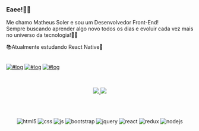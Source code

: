 ### Eaee!🤟🏼<br>
Me chamo Matheus Soler e sou um Desenvolvedor Front-End! <br>
Sempre buscando aprender algo novo todos os dias e evoluir cada vez mais no universo da tecnologia!💪🏼 <br>

📚Atualmente estudando React Native📱 <br><br>

[![#log](https://img.shields.io/badge/LinkedIn-0077B5?style=for-the-badge&logo=linkedin&logoColor=white)](https://www.linkedin.com/in/matheus-soler-233245222/)
[![#log](https://img.shields.io/badge/Instagram-E4405F?style=for-the-badge&logo=instagram&logoColor=white)](https://www.instagram.com/matheus.soler/)
[![#log](	https://img.shields.io/badge/Facebook-1877F2?style=for-the-badge&logo=facebook&logoColor=white)](https://www.facebook.com/matheus.soler.3/)

##
<br>

<div align="center">
  <a href="https://github.com/Matheussoler">
  <img src="https://github-readme-stats.vercel.app/api?username=Matheussoler&show_icons=true&theme=tokyonight&include_all_commits=true&count_private=true"/>
  <img src="https://github-readme-stats.vercel.app/api/top-langs/?username=Matheussoler&langs_count=6&theme=tokyonight"/> </a>
</div>

 <br><br>
<div align="center" style="display: inline_block">
  <img align="center" alt="html5" src="https://img.shields.io/badge/HTML5-E34F26?style=for-the-badge&logo=html5&logoColor=white" />
  <img align="center" alt="css" src="https://img.shields.io/badge/CSS3-1572B6?style=for-the-badge&logo=css3&logoColor=white" />
  <img align="center" alt="js" src="https://img.shields.io/badge/JavaScript-F7DF1E?style=for-the-badge&logo=javascript&logoColor=black" />
  <img align="center" alt="bootstrap" src="https://img.shields.io/badge/Bootstrap-563D7C?style=for-the-badge&logo=bootstrap&logoColor=white" />
  <img align="center" alt="jquery" src="https://img.shields.io/badge/jQuery-0769AD?style=for-the-badge&logo=jquery&logoColor=white" />
  <img align="center" alt="react" src="https://img.shields.io/badge/React-20232A?style=for-the-badge&logo=react&logoColor=61DAFB" />
  <img align="center" alt="redux" src="https://img.shields.io/badge/Redux-593D88?style=for-the-badge&logo=redux&logoColor=white" />
  <img align="center" alt="nodejs" src="https://img.shields.io/badge/Node.js-43853D?style=for-the-badge&logo=node.js&logoColor=white" />
</div><br/>

